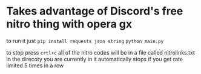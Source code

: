 # Takes advantage of Discord's free nitro thing with opera gx
to run it just
```pip install requests json string```
```python main.py```

to stop press ```crtl+c``` 
all of the nitro codes will be in a file called nitrolinks.txt in the direcoty you are currently in
it automatically stops if you get rate limited 5 times in a row
